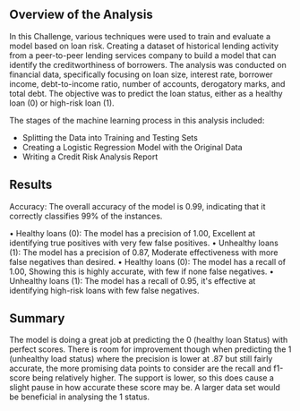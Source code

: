 ## Overview of the Analysis

In this Challenge, various techniques were used to train and evaluate a model based on loan risk. Creating a dataset of historical lending activity from a peer-to-peer lending services company to build a model that can identify the creditworthiness of borrowers. The analysis was conducted on financial data, specifically focusing on loan size, interest rate, borrower income, debt-to-income ratio, number of accounts, derogatory marks, and total debt. The objective was to predict the loan status, either as a healthy loan (0) or high-risk loan (1).

The stages of the machine learning process in this analysis included:

* Splitting the Data into Training and Testing Sets
* Creating a Logistic Regression Model with the Original Data
* Writing a Credit Risk Analysis Report

## Results

Accuracy: The overall accuracy of the model is 0.99, indicating that it correctly classifies 99% of the instances.

•	Healthy loans (0): The model has a precision of 1.00, Excellent at identifying true positives with very few false positives.
•	Unhealthy loans (1): The model has a precision of 0.87, Moderate effectiveness with more false negatives than desired.
•	Healthy loans (0): The model has a recall of 1.00, Showing this is highly accurate, with few if none false negatives.
•	Unhealthy loans (1): The model has a recall of 0.95, it's effective at identifying high-risk loans with few false negatives.


## Summary

The model is doing a great job at predicting the 0 (healthy loan Status) with perfect scores. There is room for improvement though when predicting the 1 (unhealthy load status) where the precision is lower at .87 but still fairly accurate, the more promising data points to consider are the recall and f1-score being relatively higher. The support is lower, so this does cause a slight pause in how accurate these score may be. A larger data set would be beneficial in analysing the 1 status.
